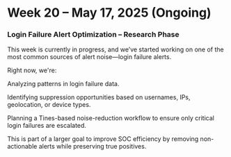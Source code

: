 # Week 20 – May 17, 2025 (Ongoing)
### Login Failure Alert Optimization – Research Phase

This week is currently in progress, and we’ve started working on one of the most common sources of alert noise—login failure alerts.

Right now, we're:

Analyzing patterns in login failure data.

Identifying suppression opportunities based on usernames, IPs, geolocation, or device types.

Planning a Tines-based noise-reduction workflow to ensure only critical login failures are escalated.

This is part of a larger goal to improve SOC efficiency by removing non-actionable alerts while preserving true positives.